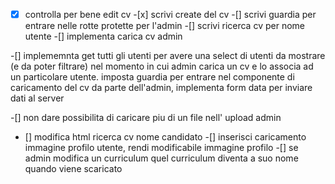 -[x] controlla per bene edit cv -[x] scrivi create del cv
-[] scrivi guardia per entrare nelle rotte protette per l'admin
-[] scrivi ricerca cv per nome utente
-[] implementa carica cv admin

-[] implememnta get tutti gli utenti per avere una select di utenti da mostrare (e da poter filtrare) nel momento in cui admin carica un cv e lo associa ad un particolare utente. imposta guardia per entrare nel componente di caricamento del cv da parte dell'admin, implementa form data per inviare dati al server

-[] non dare possibilita di caricare piu di un file nell' upload admin

- [] modifica html ricerca cv nome candidato
  -[] inserisci caricamento immagine profilo utente, rendi modificabile immagine profilo
  -[] se admin modifica un curriculum quel curriculum diventa a suo nome quando viene scaricato
